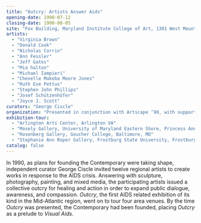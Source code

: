 ```yaml
---
title: "Outcry: Artists Answer Aids"
opening-date: 1990-07-12
closing-date: 1990-08-05
site: "Fox Building, Maryland Institute College of Art, 1301 West Mount Royal Avenue, Baltimore, MD"
artists:
  - "Virginia Brown"
  - "Donald Cook"
  - "Nicholas Corrin"
  - "Ann Fessler"
  - "Jeff Gates"
  - "Mia halton"
  - "Michael Iampieri"
  - "Chevelle Makeba Moore Jones"
  - "Ruth Eve Pettus"
  - "Stephen John Phillips"
  - "Josef Schützenhöfer"
  - "Joyce J. Scott"
curators: "George Ciscle"
organization: "Presented in conjunction with Artscape ’90, with support from the Mayor’s Advisory Council on Art and Culture"
exhibition-tour:
  - "Arlington Arts Center, Arlington VA"
  - "Mosely Gallery, University of Maryland Eastern Shore, Princess Anne, MD"
  - "Rosenberg Gallery, Goucher College, Baltimore, MD"
  - "Stephanie Ann Roper Gallery, Frostburg State University, Frostburg, MD"
catalog: false
---
```


In 1990, as plans for founding the Contemporary were taking shape, independent curator George Ciscle invited twelve regional artists to create works in response to the AIDS crisis. Answering with sculpture, photography, painting, and mixed media, the participating artists issued a collective outcry for healing and action in order to expand public dialogue, awareness, and compassion. _Outcry_, the first AIDS related exhibition of its kind in the Mid-Atlantic region, went on to tour four area venues. By the time _Outcry_ was presented, the Contemporary had been founded, placing _Outcry_ as a prelude to _Visual Aids_.
